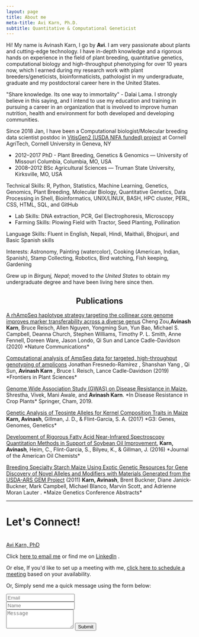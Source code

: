 ```yaml
---
layout: page
title: About me
meta-title: Avi Karn, Ph.D.
subtitle: Quantitative & Computational Geneticist
---
```

<!-- particles.js exclusion -->
<style>
  #particles-js{
      display: none;
  }
  
</style>

<div id="aboutme-section">

<p class="about-text">
<span class="fa fa-coffee about-icon"></span>
Hi! My name is Avinash Karn, I go by <strong>Avi</strong>. I am very passionate about plants and cutting-edge technology. I have in-depth knowledge and a rigorous hands on experience in the field of plant breeding, quantitative genetics, computational biology and high-throughput phenotyping for over 10 years now, which I earned during my research work with plant breeders/geneticists, bioinformaticists, pathologist in my undergraduate, graduate and my postdoctoral career here in the United States.
</p>

<p class="about-text">
<span class="fa fa-heart about-icon"></span>
"Share knowledge. Its one way to immortality" - Dalai Lama. 
I strongly believe in this saying, and I intend to use my education and training in pursuing a career in an organization that is involved to improve human nutrition, health and environment for both developed and developing communities.
</p>

<p class="about-text">
<span class="fa fa-briefcase about-icon"></span>
Since 2018 Jan, I have been a Computational biologist/Molecular breeding data scientist postdoc in <a href="http://www.vitisgen2.org/"> VitisGen2 (USDA NIFA funded) project</a> at Cornell AgriTech, Cornell University in Geneva, NY
</p>
 
<p class="about-text">
<span class="fa fa-graduation-cap about-icon"></span>
<ul>
 <li> 2012–2017 PhD - Plant Breeding, Genetics & Genomics — University of Missouri Columbia, Columbia, MO, USA</li>
 <li> 2008–2012 BSc Agricultural Sciences — Truman State University, Kirksville, MO, USA </li>
</ul>
</p>

<p class="about-text">
<span class="fa fa-terminal about-icon"></span>

Technical Skills: R, Python, Statistics, Machine Learning, Genetics, Genomics, Plant Breeding, Molecular Biology, Quantitative Genetics, Data Processing in Shell, Bioinformatics, UNIX/LINUX, BASH, HPC cluster, PERL, CSS, HTML, SQL, and GitHub 
</p>
 

<p class="about-text">
<span class="fa fa-leaf about-icon"></span>
<ul>
 <li>Lab Skills: DNA extraction, PCR, Gel Electrophoresis, Microscopy </li>
 <li>Farming Skills: Plowing Field with Tractor, Seed Planting, Pollination</li>
</ul>
</p>

<p class="about-text">
<span class="fa fa-language about-icon"></span>
Language Skills: Fluent in English, Nepali, Hindi, Maithali, Bhojpuri, and Basic Spanish skills
</p>

<p class="about-text">
<span class="fa fa-paint-brush about-icon"></span>
Interests: Astronomy, Painting (watercolor), Cooking (American, Indian, Spanish), Stamp Collecting, Robotics,    Bird watching, Fish keeping, Gardening
</p>

<p class="about-text">
<span class="fa fa-globe about-icon"></span>
Grew up in <i>Birgunj, Nepal</i>; moved to <i>the United States</i> to obtain my undergraduate degree and have been living here since then.
</p>


<center> <h2> Publications </h2> </center> 

<p>
<a href="https://www.nature.com/articles/s41467-019-14280-1"> A rhAmpSeq haplotype strategy targeting the collinear core genome improves marker transferability across a diverse genus</a>
 Cheng Zou,<strong>Avinash Karn</strong>, Bruce Reisch, Allen Nguyen, Yongming Sun, Yun Bao, Michael S. Campbell, Deanna Church, Stephen Williams, Timothy P. L. Smith, Anne Fennell, Doreen Ware, Jason Londo, Qi Sun and Lance Cadle-Davidson
(2020) *Nature Communications*
</p>

<p>
<a href="https://www.frontiersin.org/articles/10.3389/fpls.2019.00599/full">Computational analysis of AmpSeq data for targeted, high-throughput genotyping of amplicons</a>
Jonathan Fresnedo-Ramírez , Shanshan Yang , Qi Sun, <strong>Avinash Karn</strong> , Bruce I. Reisch, Lance Cadle-Davidson (2019)
*Frontiers in Plant Sciences*
</p>

<p>
<a href="https://link.springer.com/chapter/10.1007/978-3-030-20728-1_6">Genome Wide Association Study (GWAS) on Disease Resistance in Maize. </a> Shrestha, Vivek, Mani Awale, and <strong>Avinash Karn</strong>. *In Disease Resistance in Crop Plants* Springer, Cham, 2019.
</p>

<p>
<a href="https://www.g3journal.org/content/7/4/1157.abstract"> Genetic Analysis of Teosinte Alleles for Kernel Composition Traits in Maize</a> <strong>Karn, Avinash</strong>, Gillman, J. D., & Flint-Garcia, S. A. (2017) 
*G3: Genes, Genomes, Genetics*
</p>

<p>
<a href="https://link.springer.com/article/10.1007/s11746-016-2916-4"> Development of Rigorous Fatty Acid Near-Infrared Spectroscopy Quantitation Methods in Support of Soybean Oil Improvement.</a>
<strong>Karn, Avinash</strong>, Heim, C., Flint-Garcia, S., Bilyeu, K., & Gillman, J. (2016)
*Journal of the American Oil Chemists*
</p>

<p>
<a href="https://www.ars.usda.gov/research/publications/publication/?seqNo115=263955">Breeding Specialty Starch Maize Using Exotic Genetic Resources for Gene Discovery of Novel Alleles and Modifiers with Materials Generated from the USDA-ARS GEM Project</a>  (2011)
<strong>Karn, Avinash</strong>, Brent Buckner, Diane Janick-Buckner, Mark Campbell, Michael Blanco, Marvin Scott, and Adrienne Moran Lauter .
*Maize Genetics Conference Abstracts*
</p>

<hr>


<h1 id="contact">Let's Connect!</h1>  

<br>
<div class="LI-profile-badge"  data-version="v1" data-size="large" data-locale="en_US" data-type="horizontal" data-theme="light" data-vanity="avikarn"><a class="LI-simple-link" href='https://www.linkedin.com/in/avikarn?trk=profile-badge'>Avi Karn, PhD</a></div>

 
<script type="text/javascript" src="https://platform.linkedin.com/badges/js/profile.js" async defer></script>

<p>Click <a href="mailto:akarn@mail.missouri.edu?subject=Hello from AviKarn.com"> here to email me</a> or find me on <a href="https://www.linkedin.com/in/avikarn/">LinkedIn</a> . <p> Or else, If you'd like to set up a meeting with me, <a href="https://calendly.com/avikarn">click here to schedule a meeting</a> based on your availability.</p>

<form action="https://formspree.io/akarn@mail.missouri.edu" method="POST" class="form" id="contact-form">
  <p>Or, Simply send me a quick message using the form below:</p>
  <div class="row">
    <div class="col-xs-6">
      <input type="email" name="_replyto" class="form-control input-lg" placeholder="Email" title="Email">
    </div>
    <div class="col-xs-6">
      <input type="text" name="name" class="form-control input-lg" placeholder="Name" title="Name">
    </div>
  </div>
  <input type="hidden" name="_subject" value="New submission from AviKarn.com">
  <textarea type="text" name="content" class="form-control input-lg" placeholder="Message" title="Message" required="required" rows="3"></textarea>
  <input type="text" name="_gotcha" style="display:none">
  <input type="hidden" name="_next" value="./aboutme?message=Your message was sent successfully, thanks!" />
  <button type="submit" class="btn btn-lg btn-primary">Submit</button>
</form>
